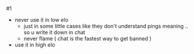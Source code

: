 #1
- never use it in low elo
	- just in some little cases like they don't understand pings meaning .. so u write it down in chat
	- never flame ( chat is the fastest way to get banned )
- use it in high elo